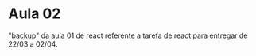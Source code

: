 # Aula 02

"backup" da aula 01 de react referente a tarefa de react para entregar de 22/03 a 02/04.
